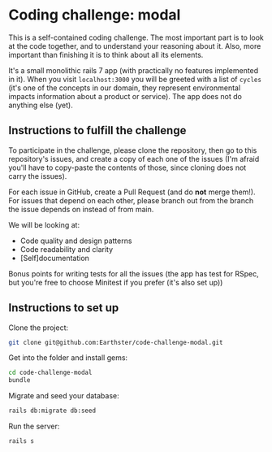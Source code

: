 # Coding challenge: modal

This is a self-contained coding challenge. The most important part is to look at the code together, and to understand your reasoning about it. Also, more important than finishing it is to think about all its elements.

It's a small monolithic rails 7 app (with practically no features implemented in it). When you visit `localhost:3000` you will be greeted with a list of `cycles` (it's one of the concepts in our domain, they represent environmental impacts information about a product or service). The app does not do anything else (yet).

## Instructions to fulfill the challenge

To participate in the challenge, please clone the repository, then go to this repository's issues, and create a copy of each one of the issues (I'm afraid you'll have to copy-paste the contents of those, since cloning does not carry the issues).

For each issue in GitHub, create a Pull Request (and do **not** merge them!). For issues that depend on each other, please branch out from the branch the issue depends on instead of from main.

We will be looking at:

 * Code quality and design patterns
 * Code readability and clarity
 * [Self]documentation

Bonus points for writing tests for all the issues (the app has test for RSpec, but you're free to choose Minitest if you prefer (it's also set up))

## Instructions to set up

Clone the project:
```bash
git clone git@github.com:Earthster/code-challenge-modal.git
```

Get into the folder and install gems:
```bash
cd code-challenge-modal
bundle
```

Migrate and seed your database:
```bash
rails db:migrate db:seed
```

Run the server:
```bash
rails s
```
